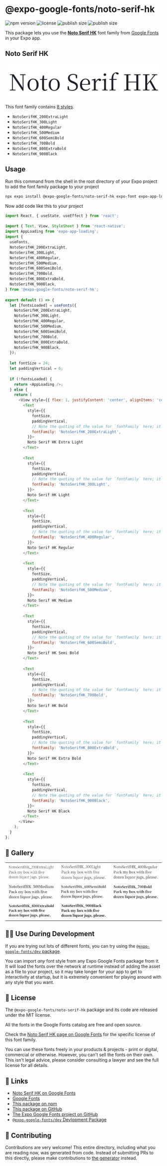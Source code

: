# @expo-google-fonts/noto-serif-hk

![npm version](https://flat.badgen.net/npm/v/@expo-google-fonts/noto-serif-hk)
![license](https://flat.badgen.net/github/license/expo/google-fonts)
![publish size](https://flat.badgen.net/packagephobia/install/@expo-google-fonts/noto-serif-hk)
![publish size](https://flat.badgen.net/packagephobia/publish/@expo-google-fonts/noto-serif-hk)

This package lets you use the [**Noto Serif HK**](https://fonts.google.com/specimen/Noto+Serif+HK) font family from [Google Fonts](https://fonts.google.com/) in your Expo app.

## Noto Serif HK

![Noto Serif HK](./font-family.png)

This font family contains [8 styles](#-gallery).

- `NotoSerifHK_200ExtraLight`
- `NotoSerifHK_300Light`
- `NotoSerifHK_400Regular`
- `NotoSerifHK_500Medium`
- `NotoSerifHK_600SemiBold`
- `NotoSerifHK_700Bold`
- `NotoSerifHK_800ExtraBold`
- `NotoSerifHK_900Black`

## Usage

Run this command from the shell in the root directory of your Expo project to add the font family package to your project
```sh
npx expo install @expo-google-fonts/noto-serif-hk expo-font expo-app-loading
```

Now add code like this to your project
```js
import React, { useState, useEffect } from 'react';

import { Text, View, StyleSheet } from 'react-native';
import AppLoading from 'expo-app-loading';
import {
  useFonts,
  NotoSerifHK_200ExtraLight,
  NotoSerifHK_300Light,
  NotoSerifHK_400Regular,
  NotoSerifHK_500Medium,
  NotoSerifHK_600SemiBold,
  NotoSerifHK_700Bold,
  NotoSerifHK_800ExtraBold,
  NotoSerifHK_900Black,
} from '@expo-google-fonts/noto-serif-hk';

export default () => {
  let [fontsLoaded] = useFonts({
    NotoSerifHK_200ExtraLight,
    NotoSerifHK_300Light,
    NotoSerifHK_400Regular,
    NotoSerifHK_500Medium,
    NotoSerifHK_600SemiBold,
    NotoSerifHK_700Bold,
    NotoSerifHK_800ExtraBold,
    NotoSerifHK_900Black,
  });

  let fontSize = 24;
  let paddingVertical = 6;

  if (!fontsLoaded) {
    return <AppLoading />;
  } else {
    return (
      <View style={{ flex: 1, justifyContent: 'center', alignItems: 'center' }}>
        <Text
          style={{
            fontSize,
            paddingVertical,
            // Note the quoting of the value for `fontFamily` here; it expects a string!
            fontFamily: 'NotoSerifHK_200ExtraLight',
          }}>
          Noto Serif HK Extra Light
        </Text>

        <Text
          style={{
            fontSize,
            paddingVertical,
            // Note the quoting of the value for `fontFamily` here; it expects a string!
            fontFamily: 'NotoSerifHK_300Light',
          }}>
          Noto Serif HK Light
        </Text>

        <Text
          style={{
            fontSize,
            paddingVertical,
            // Note the quoting of the value for `fontFamily` here; it expects a string!
            fontFamily: 'NotoSerifHK_400Regular',
          }}>
          Noto Serif HK Regular
        </Text>

        <Text
          style={{
            fontSize,
            paddingVertical,
            // Note the quoting of the value for `fontFamily` here; it expects a string!
            fontFamily: 'NotoSerifHK_500Medium',
          }}>
          Noto Serif HK Medium
        </Text>

        <Text
          style={{
            fontSize,
            paddingVertical,
            // Note the quoting of the value for `fontFamily` here; it expects a string!
            fontFamily: 'NotoSerifHK_600SemiBold',
          }}>
          Noto Serif HK Semi Bold
        </Text>

        <Text
          style={{
            fontSize,
            paddingVertical,
            // Note the quoting of the value for `fontFamily` here; it expects a string!
            fontFamily: 'NotoSerifHK_700Bold',
          }}>
          Noto Serif HK Bold
        </Text>

        <Text
          style={{
            fontSize,
            paddingVertical,
            // Note the quoting of the value for `fontFamily` here; it expects a string!
            fontFamily: 'NotoSerifHK_800ExtraBold',
          }}>
          Noto Serif HK Extra Bold
        </Text>

        <Text
          style={{
            fontSize,
            paddingVertical,
            // Note the quoting of the value for `fontFamily` here; it expects a string!
            fontFamily: 'NotoSerifHK_900Black',
          }}>
          Noto Serif HK Black
        </Text>
      </View>
    );
  }
};

```

## 🔡 Gallery


||||
|-|-|-|
|![NotoSerifHK_200ExtraLight](./NotoSerifHK_200ExtraLight.ttf.png)|![NotoSerifHK_300Light](./NotoSerifHK_300Light.ttf.png)|![NotoSerifHK_400Regular](./NotoSerifHK_400Regular.ttf.png)||
|![NotoSerifHK_500Medium](./NotoSerifHK_500Medium.ttf.png)|![NotoSerifHK_600SemiBold](./NotoSerifHK_600SemiBold.ttf.png)|![NotoSerifHK_700Bold](./NotoSerifHK_700Bold.ttf.png)||
|![NotoSerifHK_800ExtraBold](./NotoSerifHK_800ExtraBold.ttf.png)|![NotoSerifHK_900Black](./NotoSerifHK_900Black.ttf.png)|||


## 👩‍💻 Use During Development

If you are trying out lots of different fonts, you can try using the [`@expo-google-fonts/dev` package](https://github.com/expo/google-fonts/tree/master/font-packages/dev#readme).

You can import *any* font style from any Expo Google Fonts package from it. It will load the fonts
over the network at runtime instead of adding the asset as a file to your project, so it may take longer
for your app to get to interactivity at startup, but it is extremely convenient
for playing around with any style that you want.

## 📖 License

The `@expo-google-fonts/noto-serif-hk` package and its code are released under the MIT license.

All the fonts in the Google Fonts catalog are free and open source.

Check the [Noto Serif HK page on Google Fonts](https://fonts.google.com/specimen/Noto+Serif+HK) for the specific license of this font family.

You can use these fonts freely in your products & projects - print or digital, commercial or otherwise. However, you can't sell the fonts on their own. This isn't legal advice, please consider consulting a lawyer and see the full license for all details.

## 🔗 Links

- [Noto Serif HK on Google Fonts](https://fonts.google.com/specimen/Noto+Serif+HK)
- [Google Fonts](https://fonts.google.com/)
- [This package on npm](https://www.npmjs.com/package/@expo-google-fonts/noto-serif-hk)
- [This package on GitHub](https://github.com/expo/google-fonts/tree/master/font-packages/noto-serif-hk)
- [The Expo Google Fonts project on GitHub](https://github.com/expo/google-fonts)
- [`@expo-google-fonts/dev` Devlopment Package](https://github.com/expo/google-fonts/tree/master/font-packages/dev)

## 🤝 Contributing

Contributions are very welcome! This entire directory, including what you are reading now, was generated from code. Instead of submitting PRs to this directly, please make contributions to [the generator](https://github.com/expo/google-fonts/tree/master/packages/generator) instead.
